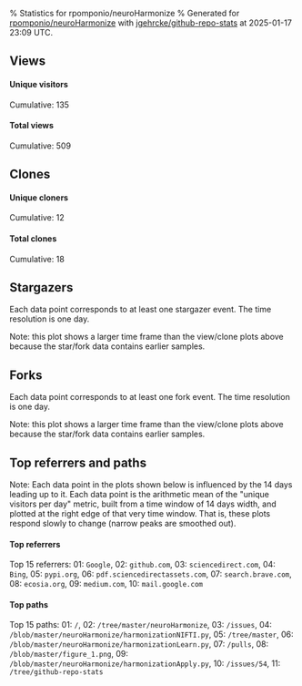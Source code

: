% Statistics for rpomponio/neuroHarmonize
% Generated for [rpomponio/neuroHarmonize](https://github.com/rpomponio/neuroHarmonize) with [jgehrcke/github-repo-stats](https://github.com/jgehrcke/github-repo-stats) at 2025-01-17 23:09 UTC.


## Views

#### Unique visitors
<div id="chart_views_unique" class="full-width-chart"></div>

Cumulative: 135

#### Total views
<div id="chart_views_total" class="full-width-chart"></div>

Cumulative: 509

<div class="pagebreak-for-print"> </div>

## Clones

#### Unique cloners
<div id="chart_clones_unique" class="full-width-chart"></div>

Cumulative: 12

#### Total clones
<div id="chart_clones_total" class="full-width-chart"></div>

Cumulative: 18



<div class="pagebreak-for-print"> </div>



## Stargazers

Each data point corresponds to at least one stargazer event.
The time resolution is one day.

<div id="chart_stargazers" class="full-width-chart"></div>


Note: this plot shows a larger time frame than the view/clone plots above because the star/fork data contains earlier samples.



## Forks

Each data point corresponds to at least one fork event.
The time resolution is one day.

<div id="chart_forks" class="full-width-chart"></div>


Note: this plot shows a larger time frame than the view/clone plots above because the star/fork data contains earlier samples.



<div class="pagebreak-for-print"> </div>



## Top referrers and paths


Note: Each data point in the plots shown below is influenced by the 14 days
leading up to it. Each data point is the arithmetic mean of the "unique
visitors per day" metric, built from a time window of 14 days width, and
plotted at the right edge of that very time window. That is, these plots
respond slowly to change (narrow peaks are smoothed out).




#### Top referrers


<div id="chart_referrers_top_n_alltime" class="full-width-chart"></div>

Top 15 referrers: 01: `Google`, 02: `github.com`, 03: `sciencedirect.com`, 04: `Bing`, 05: `pypi.org`, 06: `pdf.sciencedirectassets.com`, 07: `search.brave.com`, 08: `ecosia.org`, 09: `medium.com`, 10: `mail.google.com`





#### Top paths


<div id="chart_paths_top_n_alltime" class="full-width-chart"></div>

Top 15 paths: 01: `/`, 02: `/tree/master/neuroHarmonize`, 03: `/issues`, 04: `/blob/master/neuroHarmonize/harmonizationNIFTI.py`, 05: `/tree/master`, 06: `/blob/master/neuroHarmonize/harmonizationLearn.py`, 07: `/pulls`, 08: `/blob/master/figure_1.png`, 09: `/blob/master/neuroHarmonize/harmonizationApply.py`, 10: `/issues/54`, 11: `/tree/github-repo-stats`


<script type="text/javascript">
    vegaEmbed('#chart_views_unique', {"$schema": "https://vega.github.io/schema/vega-lite/v4.17.0.json", "config": {"arc": {"fill": "#1b1e23"}, "area": {"fill": "#1b1e23"}, "axisBottom": {"domainColor": "#a9b4c4", "gridColor": "#a9b4c4", "labelColor": "#1b1e23", "labelFont": "relative-mono-11-pitch-pro, Menlo, monospace", "tickColor": "#a9b4c4", "titleColor": "#1b1e23", "titleFont": "relative-mono-11-pitch-pro, Menlo, monospace"}, "axisLeft": {"domainColor": "#a9b4c4", "gridColor": "#a9b4c4", "labelColor": "#1b1e23", "labelFont": "relative-mono-11-pitch-pro, Menlo, monospace", "tickColor": "#a9b4c4", "titleColor": "#1b1e23", "titleFont": "relative-mono-11-pitch-pro, Menlo, monospace"}, "axisX": {"grid": false}, "axisY": {"grid": false, "labelBound": true}, "background": "#FFFFFF", "group": {"fill": "#FFFFFF"}, "header": {"fontWeight": 400, "labelFont": "relative-mono-11-pitch-pro, Menlo, monospace", "titleFont": "relative-mono-11-pitch-pro, Menlo, monospace"}, "legend": {"labelFont": "relative-mono-11-pitch-pro, Menlo, monospace", "symbolSize": 200, "symbolType": "circle", "titleFont": "relative-mono-11-pitch-pro, Menlo, monospace"}, "line": {"color": "#1b1e23", "stroke": "#1b1e23"}, "path": {"stroke": "#1b1e23"}, "point": {"color": "#1b1e23", "cursor": "pointer", "filled": true, "size": 20}, "range": {"category": ["#85a2f7", "#ea9755", "#7eb36a", "#f07071", "#bc85d9", "#e587b6", "#a9b4c4", "#d4c05e", "#64b9c4"]}, "style": {"bar": {"fill": "#1b1e23"}, "text": {"font": "relative-mono-11-pitch-pro, Menlo, monospace", "fontWeight": 400}}, "symbol": {"shape": "circle"}, "title": {"anchor": "start", "font": "relative-mono-11-pitch-pro, Menlo, monospace", "fontWeight": 400}, "trail": {"color": "#1b1e23", "stroke": "#1b1e23"}, "view": {"stroke": null}}, "data": {"name": "data-ce6813fad6d9010dffde542a67e115c7"}, "datasets": {"data-ce6813fad6d9010dffde542a67e115c7": [{"time": "2025-01-02T00:00:00+00:00", "views_total": 1, "views_unique": 1}, {"time": "2025-01-03T00:00:00+00:00", "views_total": 19, "views_unique": 8}, {"time": "2025-01-04T00:00:00+00:00", "views_total": 20, "views_unique": 9}, {"time": "2025-01-05T00:00:00+00:00", "views_total": 7, "views_unique": 5}, {"time": "2025-01-06T00:00:00+00:00", "views_total": 81, "views_unique": 11}, {"time": "2025-01-07T00:00:00+00:00", "views_total": 58, "views_unique": 7}, {"time": "2025-01-08T00:00:00+00:00", "views_total": 12, "views_unique": 9}, {"time": "2025-01-09T00:00:00+00:00", "views_total": 22, "views_unique": 6}, {"time": "2025-01-10T00:00:00+00:00", "views_total": 22, "views_unique": 14}, {"time": "2025-01-11T00:00:00+00:00", "views_total": 36, "views_unique": 3}, {"time": "2025-01-12T00:00:00+00:00", "views_total": 2, "views_unique": 2}, {"time": "2025-01-13T00:00:00+00:00", "views_total": 76, "views_unique": 16}, {"time": "2025-01-14T00:00:00+00:00", "views_total": 29, "views_unique": 10}, {"time": "2025-01-15T00:00:00+00:00", "views_total": 27, "views_unique": 13}, {"time": "2025-01-16T00:00:00+00:00", "views_total": 79, "views_unique": 12}, {"time": "2025-01-17T00:00:00+00:00", "views_total": 18, "views_unique": 9}]}, "encoding": {"tooltip": [{"field": "views_unique", "format": ".1f", "title": "views (u)", "type": "quantitative"}, {"field": "time", "format": "%B %e, %Y", "title": "date", "type": "temporal"}], "x": {"axis": {"labelAngle": 25}, "field": "time", "scale": {"domain": ["2025-01-02", "2025-01-17"]}, "timeUnit": "yearmonthdate", "title": "date", "type": "temporal"}, "y": {"axis": {}, "field": "views_unique", "scale": {"domain": [0, 17.6], "type": "linear", "zero": true}, "title": "unique views per day", "type": "quantitative"}}, "height": 200, "mark": {"point": true, "type": "line"}, "padding": 10, "width": "container"}, {"actions": false, "renderer": "svg"}).catch(console.error);
vegaEmbed('#chart_views_total', {"$schema": "https://vega.github.io/schema/vega-lite/v4.17.0.json", "config": {"arc": {"fill": "#1b1e23"}, "area": {"fill": "#1b1e23"}, "axisBottom": {"domainColor": "#a9b4c4", "gridColor": "#a9b4c4", "labelColor": "#1b1e23", "labelFont": "relative-mono-11-pitch-pro, Menlo, monospace", "tickColor": "#a9b4c4", "titleColor": "#1b1e23", "titleFont": "relative-mono-11-pitch-pro, Menlo, monospace"}, "axisLeft": {"domainColor": "#a9b4c4", "gridColor": "#a9b4c4", "labelColor": "#1b1e23", "labelFont": "relative-mono-11-pitch-pro, Menlo, monospace", "tickColor": "#a9b4c4", "titleColor": "#1b1e23", "titleFont": "relative-mono-11-pitch-pro, Menlo, monospace"}, "axisX": {"grid": false}, "axisY": {"grid": false, "labelBound": true}, "background": "#FFFFFF", "group": {"fill": "#FFFFFF"}, "header": {"fontWeight": 400, "labelFont": "relative-mono-11-pitch-pro, Menlo, monospace", "titleFont": "relative-mono-11-pitch-pro, Menlo, monospace"}, "legend": {"labelFont": "relative-mono-11-pitch-pro, Menlo, monospace", "symbolSize": 200, "symbolType": "circle", "titleFont": "relative-mono-11-pitch-pro, Menlo, monospace"}, "line": {"color": "#1b1e23", "stroke": "#1b1e23"}, "path": {"stroke": "#1b1e23"}, "point": {"color": "#1b1e23", "cursor": "pointer", "filled": true, "size": 20}, "range": {"category": ["#85a2f7", "#ea9755", "#7eb36a", "#f07071", "#bc85d9", "#e587b6", "#a9b4c4", "#d4c05e", "#64b9c4"]}, "style": {"bar": {"fill": "#1b1e23"}, "text": {"font": "relative-mono-11-pitch-pro, Menlo, monospace", "fontWeight": 400}}, "symbol": {"shape": "circle"}, "title": {"anchor": "start", "font": "relative-mono-11-pitch-pro, Menlo, monospace", "fontWeight": 400}, "trail": {"color": "#1b1e23", "stroke": "#1b1e23"}, "view": {"stroke": null}}, "data": {"name": "data-ce6813fad6d9010dffde542a67e115c7"}, "datasets": {"data-ce6813fad6d9010dffde542a67e115c7": [{"time": "2025-01-02T00:00:00+00:00", "views_total": 1, "views_unique": 1}, {"time": "2025-01-03T00:00:00+00:00", "views_total": 19, "views_unique": 8}, {"time": "2025-01-04T00:00:00+00:00", "views_total": 20, "views_unique": 9}, {"time": "2025-01-05T00:00:00+00:00", "views_total": 7, "views_unique": 5}, {"time": "2025-01-06T00:00:00+00:00", "views_total": 81, "views_unique": 11}, {"time": "2025-01-07T00:00:00+00:00", "views_total": 58, "views_unique": 7}, {"time": "2025-01-08T00:00:00+00:00", "views_total": 12, "views_unique": 9}, {"time": "2025-01-09T00:00:00+00:00", "views_total": 22, "views_unique": 6}, {"time": "2025-01-10T00:00:00+00:00", "views_total": 22, "views_unique": 14}, {"time": "2025-01-11T00:00:00+00:00", "views_total": 36, "views_unique": 3}, {"time": "2025-01-12T00:00:00+00:00", "views_total": 2, "views_unique": 2}, {"time": "2025-01-13T00:00:00+00:00", "views_total": 76, "views_unique": 16}, {"time": "2025-01-14T00:00:00+00:00", "views_total": 29, "views_unique": 10}, {"time": "2025-01-15T00:00:00+00:00", "views_total": 27, "views_unique": 13}, {"time": "2025-01-16T00:00:00+00:00", "views_total": 79, "views_unique": 12}, {"time": "2025-01-17T00:00:00+00:00", "views_total": 18, "views_unique": 9}]}, "encoding": {"tooltip": [{"field": "views_total", "format": ".1f", "title": "views (t)", "type": "quantitative"}, {"field": "time", "format": "%B %e, %Y", "title": "date", "type": "temporal"}], "x": {"axis": {"labelAngle": 25}, "field": "time", "scale": {"domain": ["2025-01-02", "2025-01-17"]}, "timeUnit": "yearmonthdate", "title": "date", "type": "temporal"}, "y": {"axis": {}, "field": "views_total", "scale": {"domain": [0, 89.10000000000001], "type": "linear", "zero": true}, "title": "total views per day", "type": "quantitative"}}, "height": 200, "mark": {"point": true, "type": "line"}, "padding": 10, "width": "container"}, {"actions": false, "renderer": "svg"}).catch(console.error);
vegaEmbed('#chart_clones_unique', {"$schema": "https://vega.github.io/schema/vega-lite/v4.17.0.json", "config": {"arc": {"fill": "#1b1e23"}, "area": {"fill": "#1b1e23"}, "axisBottom": {"domainColor": "#a9b4c4", "gridColor": "#a9b4c4", "labelColor": "#1b1e23", "labelFont": "relative-mono-11-pitch-pro, Menlo, monospace", "tickColor": "#a9b4c4", "titleColor": "#1b1e23", "titleFont": "relative-mono-11-pitch-pro, Menlo, monospace"}, "axisLeft": {"domainColor": "#a9b4c4", "gridColor": "#a9b4c4", "labelColor": "#1b1e23", "labelFont": "relative-mono-11-pitch-pro, Menlo, monospace", "tickColor": "#a9b4c4", "titleColor": "#1b1e23", "titleFont": "relative-mono-11-pitch-pro, Menlo, monospace"}, "axisX": {"grid": false}, "axisY": {"grid": false, "labelBound": true}, "background": "#FFFFFF", "group": {"fill": "#FFFFFF"}, "header": {"fontWeight": 400, "labelFont": "relative-mono-11-pitch-pro, Menlo, monospace", "titleFont": "relative-mono-11-pitch-pro, Menlo, monospace"}, "legend": {"labelFont": "relative-mono-11-pitch-pro, Menlo, monospace", "symbolSize": 200, "symbolType": "circle", "titleFont": "relative-mono-11-pitch-pro, Menlo, monospace"}, "line": {"color": "#1b1e23", "stroke": "#1b1e23"}, "path": {"stroke": "#1b1e23"}, "point": {"color": "#1b1e23", "cursor": "pointer", "filled": true, "size": 20}, "range": {"category": ["#85a2f7", "#ea9755", "#7eb36a", "#f07071", "#bc85d9", "#e587b6", "#a9b4c4", "#d4c05e", "#64b9c4"]}, "style": {"bar": {"fill": "#1b1e23"}, "text": {"font": "relative-mono-11-pitch-pro, Menlo, monospace", "fontWeight": 400}}, "symbol": {"shape": "circle"}, "title": {"anchor": "start", "font": "relative-mono-11-pitch-pro, Menlo, monospace", "fontWeight": 400}, "trail": {"color": "#1b1e23", "stroke": "#1b1e23"}, "view": {"stroke": null}}, "data": {"name": "data-11a5ff9e1a7ab26508fcc79b6ff285f7"}, "datasets": {"data-11a5ff9e1a7ab26508fcc79b6ff285f7": [{"clones_total": 0, "clones_unique": 0, "time": "2025-01-02T00:00:00+00:00"}, {"clones_total": 0, "clones_unique": 0, "time": "2025-01-03T00:00:00+00:00"}, {"clones_total": 0, "clones_unique": 0, "time": "2025-01-04T00:00:00+00:00"}, {"clones_total": 0, "clones_unique": 0, "time": "2025-01-05T00:00:00+00:00"}, {"clones_total": 1, "clones_unique": 1, "time": "2025-01-06T00:00:00+00:00"}, {"clones_total": 1, "clones_unique": 1, "time": "2025-01-07T00:00:00+00:00"}, {"clones_total": 0, "clones_unique": 0, "time": "2025-01-08T00:00:00+00:00"}, {"clones_total": 5, "clones_unique": 1, "time": "2025-01-09T00:00:00+00:00"}, {"clones_total": 1, "clones_unique": 1, "time": "2025-01-10T00:00:00+00:00"}, {"clones_total": 1, "clones_unique": 1, "time": "2025-01-11T00:00:00+00:00"}, {"clones_total": 0, "clones_unique": 0, "time": "2025-01-12T00:00:00+00:00"}, {"clones_total": 1, "clones_unique": 1, "time": "2025-01-13T00:00:00+00:00"}, {"clones_total": 1, "clones_unique": 1, "time": "2025-01-14T00:00:00+00:00"}, {"clones_total": 2, "clones_unique": 1, "time": "2025-01-15T00:00:00+00:00"}, {"clones_total": 5, "clones_unique": 4, "time": "2025-01-16T00:00:00+00:00"}, {"clones_total": 0, "clones_unique": 0, "time": "2025-01-17T00:00:00+00:00"}]}, "encoding": {"tooltip": [{"field": "clones_unique", "format": ".1f", "title": "clones (u)", "type": "quantitative"}, {"field": "time", "format": "%B %e, %Y", "title": "date", "type": "temporal"}], "x": {"axis": {"labelAngle": 25}, "field": "time", "scale": {"domain": ["2025-01-02", "2025-01-17"]}, "timeUnit": "yearmonthdate", "title": "date", "type": "temporal"}, "y": {"axis": {}, "field": "clones_unique", "scale": {"domain": [0, 4.4], "type": "linear", "zero": true}, "title": "unique clones per day", "type": "quantitative"}}, "height": 200, "mark": {"point": true, "type": "line"}, "padding": 10, "width": "container"}, {"actions": false, "renderer": "svg"}).catch(console.error);
vegaEmbed('#chart_clones_total', {"$schema": "https://vega.github.io/schema/vega-lite/v4.17.0.json", "config": {"arc": {"fill": "#1b1e23"}, "area": {"fill": "#1b1e23"}, "axisBottom": {"domainColor": "#a9b4c4", "gridColor": "#a9b4c4", "labelColor": "#1b1e23", "labelFont": "relative-mono-11-pitch-pro, Menlo, monospace", "tickColor": "#a9b4c4", "titleColor": "#1b1e23", "titleFont": "relative-mono-11-pitch-pro, Menlo, monospace"}, "axisLeft": {"domainColor": "#a9b4c4", "gridColor": "#a9b4c4", "labelColor": "#1b1e23", "labelFont": "relative-mono-11-pitch-pro, Menlo, monospace", "tickColor": "#a9b4c4", "titleColor": "#1b1e23", "titleFont": "relative-mono-11-pitch-pro, Menlo, monospace"}, "axisX": {"grid": false}, "axisY": {"grid": false, "labelBound": true}, "background": "#FFFFFF", "group": {"fill": "#FFFFFF"}, "header": {"fontWeight": 400, "labelFont": "relative-mono-11-pitch-pro, Menlo, monospace", "titleFont": "relative-mono-11-pitch-pro, Menlo, monospace"}, "legend": {"labelFont": "relative-mono-11-pitch-pro, Menlo, monospace", "symbolSize": 200, "symbolType": "circle", "titleFont": "relative-mono-11-pitch-pro, Menlo, monospace"}, "line": {"color": "#1b1e23", "stroke": "#1b1e23"}, "path": {"stroke": "#1b1e23"}, "point": {"color": "#1b1e23", "cursor": "pointer", "filled": true, "size": 20}, "range": {"category": ["#85a2f7", "#ea9755", "#7eb36a", "#f07071", "#bc85d9", "#e587b6", "#a9b4c4", "#d4c05e", "#64b9c4"]}, "style": {"bar": {"fill": "#1b1e23"}, "text": {"font": "relative-mono-11-pitch-pro, Menlo, monospace", "fontWeight": 400}}, "symbol": {"shape": "circle"}, "title": {"anchor": "start", "font": "relative-mono-11-pitch-pro, Menlo, monospace", "fontWeight": 400}, "trail": {"color": "#1b1e23", "stroke": "#1b1e23"}, "view": {"stroke": null}}, "data": {"name": "data-11a5ff9e1a7ab26508fcc79b6ff285f7"}, "datasets": {"data-11a5ff9e1a7ab26508fcc79b6ff285f7": [{"clones_total": 0, "clones_unique": 0, "time": "2025-01-02T00:00:00+00:00"}, {"clones_total": 0, "clones_unique": 0, "time": "2025-01-03T00:00:00+00:00"}, {"clones_total": 0, "clones_unique": 0, "time": "2025-01-04T00:00:00+00:00"}, {"clones_total": 0, "clones_unique": 0, "time": "2025-01-05T00:00:00+00:00"}, {"clones_total": 1, "clones_unique": 1, "time": "2025-01-06T00:00:00+00:00"}, {"clones_total": 1, "clones_unique": 1, "time": "2025-01-07T00:00:00+00:00"}, {"clones_total": 0, "clones_unique": 0, "time": "2025-01-08T00:00:00+00:00"}, {"clones_total": 5, "clones_unique": 1, "time": "2025-01-09T00:00:00+00:00"}, {"clones_total": 1, "clones_unique": 1, "time": "2025-01-10T00:00:00+00:00"}, {"clones_total": 1, "clones_unique": 1, "time": "2025-01-11T00:00:00+00:00"}, {"clones_total": 0, "clones_unique": 0, "time": "2025-01-12T00:00:00+00:00"}, {"clones_total": 1, "clones_unique": 1, "time": "2025-01-13T00:00:00+00:00"}, {"clones_total": 1, "clones_unique": 1, "time": "2025-01-14T00:00:00+00:00"}, {"clones_total": 2, "clones_unique": 1, "time": "2025-01-15T00:00:00+00:00"}, {"clones_total": 5, "clones_unique": 4, "time": "2025-01-16T00:00:00+00:00"}, {"clones_total": 0, "clones_unique": 0, "time": "2025-01-17T00:00:00+00:00"}]}, "encoding": {"tooltip": [{"field": "clones_total", "format": ".1f", "title": "clones (t)", "type": "quantitative"}, {"field": "time", "format": "%B %e, %Y", "title": "date", "type": "temporal"}], "x": {"axis": {"labelAngle": 25}, "field": "time", "scale": {"domain": ["2025-01-02", "2025-01-17"]}, "timeUnit": "yearmonthdate", "title": "date", "type": "temporal"}, "y": {"axis": {}, "field": "clones_total", "scale": {"domain": [0, 5.5], "type": "linear", "zero": true}, "title": "total clones per day", "type": "quantitative"}}, "height": 200, "mark": {"point": true, "type": "line"}, "padding": 10, "width": "container"}, {"actions": false, "renderer": "svg"}).catch(console.error);
vegaEmbed('#chart_stargazers', {"$schema": "https://vega.github.io/schema/vega-lite/v4.17.0.json", "config": {"arc": {"fill": "#1b1e23"}, "area": {"fill": "#1b1e23"}, "axisBottom": {"domainColor": "#a9b4c4", "gridColor": "#a9b4c4", "labelColor": "#1b1e23", "labelFont": "relative-mono-11-pitch-pro, Menlo, monospace", "tickColor": "#a9b4c4", "titleColor": "#1b1e23", "titleFont": "relative-mono-11-pitch-pro, Menlo, monospace"}, "axisLeft": {"domainColor": "#a9b4c4", "gridColor": "#a9b4c4", "labelColor": "#1b1e23", "labelFont": "relative-mono-11-pitch-pro, Menlo, monospace", "tickColor": "#a9b4c4", "titleColor": "#1b1e23", "titleFont": "relative-mono-11-pitch-pro, Menlo, monospace"}, "axisX": {"grid": false}, "axisY": {"grid": false}, "background": "#FFFFFF", "group": {"fill": "#FFFFFF"}, "header": {"fontWeight": 400, "labelFont": "relative-mono-11-pitch-pro, Menlo, monospace", "titleFont": "relative-mono-11-pitch-pro, Menlo, monospace"}, "legend": {"labelFont": "relative-mono-11-pitch-pro, Menlo, monospace", "symbolSize": 200, "symbolType": "circle", "titleFont": "relative-mono-11-pitch-pro, Menlo, monospace"}, "line": {"color": "#1b1e23", "stroke": "#1b1e23"}, "path": {"stroke": "#1b1e23"}, "point": {"color": "#1b1e23", "cursor": "pointer", "filled": true, "size": 50}, "range": {"category": ["#85a2f7", "#ea9755", "#7eb36a", "#f07071", "#bc85d9", "#e587b6", "#a9b4c4", "#d4c05e", "#64b9c4"]}, "style": {"bar": {"fill": "#1b1e23"}, "text": {"font": "relative-mono-11-pitch-pro, Menlo, monospace", "fontWeight": 400}}, "symbol": {"shape": "circle"}, "title": {"anchor": "start", "font": "relative-mono-11-pitch-pro, Menlo, monospace", "fontWeight": 400}, "trail": {"color": "#1b1e23", "stroke": "#1b1e23"}, "view": {"stroke": null}}, "data": {"name": "data-5e402dbc11fc5611504cf3e74318eaae"}, "datasets": {"data-5e402dbc11fc5611504cf3e74318eaae": [{"stars_cumulative": 1.0, "time": "2019-12-10T00:00:00+00:00"}, {"stars_cumulative": 2.0, "time": "2019-12-28T07:00:00+00:00"}, {"stars_cumulative": 4.0, "time": "2020-02-21T04:00:00+00:00"}, {"stars_cumulative": 6.0, "time": "2020-03-10T11:00:00+00:00"}, {"stars_cumulative": 8.0, "time": "2020-03-28T18:00:00+00:00"}, {"stars_cumulative": 11.0, "time": "2020-04-16T01:00:00+00:00"}, {"stars_cumulative": 12.0, "time": "2020-05-04T08:00:00+00:00"}, {"stars_cumulative": 13.0, "time": "2021-01-15T10:00:00+00:00"}, {"stars_cumulative": 14.0, "time": "2021-02-21T00:00:00+00:00"}, {"stars_cumulative": 15.0, "time": "2021-03-29T14:00:00+00:00"}, {"stars_cumulative": 16.0, "time": "2021-06-10T18:00:00+00:00"}, {"stars_cumulative": 17.0, "time": "2021-08-04T15:00:00+00:00"}, {"stars_cumulative": 18.0, "time": "2021-08-22T22:00:00+00:00"}, {"stars_cumulative": 22.0, "time": "2021-09-28T12:00:00+00:00"}, {"stars_cumulative": 24.0, "time": "2021-12-28T23:00:00+00:00"}, {"stars_cumulative": 26.0, "time": "2022-02-03T13:00:00+00:00"}, {"stars_cumulative": 27.0, "time": "2022-05-06T00:00:00+00:00"}, {"stars_cumulative": 28.0, "time": "2022-06-29T21:00:00+00:00"}, {"stars_cumulative": 31.0, "time": "2022-07-18T04:00:00+00:00"}, {"stars_cumulative": 33.0, "time": "2022-08-05T11:00:00+00:00"}, {"stars_cumulative": 34.0, "time": "2022-11-04T22:00:00+00:00"}, {"stars_cumulative": 35.0, "time": "2022-11-23T05:00:00+00:00"}, {"stars_cumulative": 36.0, "time": "2022-12-11T12:00:00+00:00"}, {"stars_cumulative": 37.0, "time": "2022-12-29T19:00:00+00:00"}, {"stars_cumulative": 39.0, "time": "2023-01-17T02:00:00+00:00"}, {"stars_cumulative": 41.0, "time": "2023-02-04T09:00:00+00:00"}, {"stars_cumulative": 42.0, "time": "2023-02-22T16:00:00+00:00"}, {"stars_cumulative": 44.0, "time": "2023-03-31T06:00:00+00:00"}, {"stars_cumulative": 45.0, "time": "2023-04-18T13:00:00+00:00"}, {"stars_cumulative": 49.0, "time": "2023-05-06T20:00:00+00:00"}, {"stars_cumulative": 51.0, "time": "2023-07-19T00:00:00+00:00"}, {"stars_cumulative": 55.0, "time": "2023-09-11T21:00:00+00:00"}, {"stars_cumulative": 57.0, "time": "2023-10-18T11:00:00+00:00"}, {"stars_cumulative": 59.0, "time": "2023-11-05T18:00:00+00:00"}, {"stars_cumulative": 62.0, "time": "2023-11-24T01:00:00+00:00"}, {"stars_cumulative": 63.0, "time": "2023-12-12T08:00:00+00:00"}, {"stars_cumulative": 66.0, "time": "2023-12-30T15:00:00+00:00"}, {"stars_cumulative": 67.0, "time": "2024-01-17T22:00:00+00:00"}, {"stars_cumulative": 70.0, "time": "2024-02-23T12:00:00+00:00"}, {"stars_cumulative": 71.0, "time": "2024-04-18T09:00:00+00:00"}, {"stars_cumulative": 75.0, "time": "2024-05-06T16:00:00+00:00"}, {"stars_cumulative": 77.0, "time": "2024-05-24T23:00:00+00:00"}, {"stars_cumulative": 78.0, "time": "2024-07-18T20:00:00+00:00"}, {"stars_cumulative": 79.0, "time": "2024-08-24T10:00:00+00:00"}, {"stars_cumulative": 80.0, "time": "2024-09-11T17:00:00+00:00"}, {"stars_cumulative": 82.0, "time": "2024-09-30T00:00:00+00:00"}, {"stars_cumulative": 83.0, "time": "2024-10-18T07:00:00+00:00"}, {"stars_cumulative": 84.0, "time": "2024-11-23T21:00:00+00:00"}, {"stars_cumulative": 85.0, "time": "2024-12-12T04:00:00+00:00"}]}, "encoding": {"tooltip": [{"field": "stars_cumulative", "format": "d", "title": "stars", "type": "quantitative"}, {"field": "time", "format": "%B %e, %Y", "title": "date", "type": "temporal"}], "x": {"axis": {"labelAngle": 25}, "field": "time", "scale": {"domain": ["2019-12-10", "2025-01-17"]}, "timeUnit": "yearmonthdate", "title": "date", "type": "temporal"}, "y": {"field": "stars_cumulative", "scale": {"domain": [0, 93.50000000000001], "zero": true}, "title": "stargazer count (cumulative)", "type": "quantitative"}}, "height": 300, "mark": {"point": true, "type": "line"}, "padding": 10, "width": "container"}, {"actions": false, "renderer": "svg"}).catch(console.error);
vegaEmbed('#chart_forks', {"$schema": "https://vega.github.io/schema/vega-lite/v4.17.0.json", "config": {"arc": {"fill": "#1b1e23"}, "area": {"fill": "#1b1e23"}, "axisBottom": {"domainColor": "#a9b4c4", "gridColor": "#a9b4c4", "labelColor": "#1b1e23", "labelFont": "relative-mono-11-pitch-pro, Menlo, monospace", "tickColor": "#a9b4c4", "titleColor": "#1b1e23", "titleFont": "relative-mono-11-pitch-pro, Menlo, monospace"}, "axisLeft": {"domainColor": "#a9b4c4", "gridColor": "#a9b4c4", "labelColor": "#1b1e23", "labelFont": "relative-mono-11-pitch-pro, Menlo, monospace", "tickColor": "#a9b4c4", "titleColor": "#1b1e23", "titleFont": "relative-mono-11-pitch-pro, Menlo, monospace"}, "axisX": {"grid": false}, "axisY": {"grid": false}, "background": "#FFFFFF", "group": {"fill": "#FFFFFF"}, "header": {"fontWeight": 400, "labelFont": "relative-mono-11-pitch-pro, Menlo, monospace", "titleFont": "relative-mono-11-pitch-pro, Menlo, monospace"}, "legend": {"labelFont": "relative-mono-11-pitch-pro, Menlo, monospace", "symbolSize": 200, "symbolType": "circle", "titleFont": "relative-mono-11-pitch-pro, Menlo, monospace"}, "line": {"color": "#1b1e23", "stroke": "#1b1e23"}, "path": {"stroke": "#1b1e23"}, "point": {"color": "#1b1e23", "cursor": "pointer", "filled": true, "size": 50}, "range": {"category": ["#85a2f7", "#ea9755", "#7eb36a", "#f07071", "#bc85d9", "#e587b6", "#a9b4c4", "#d4c05e", "#64b9c4"]}, "style": {"bar": {"fill": "#1b1e23"}, "text": {"font": "relative-mono-11-pitch-pro, Menlo, monospace", "fontWeight": 400}}, "symbol": {"shape": "circle"}, "title": {"anchor": "start", "font": "relative-mono-11-pitch-pro, Menlo, monospace", "fontWeight": 400}, "trail": {"color": "#1b1e23", "stroke": "#1b1e23"}, "view": {"stroke": null}}, "data": {"name": "data-d272a19031f4b5f2df6144c1872af8d5"}, "datasets": {"data-d272a19031f4b5f2df6144c1872af8d5": [{"forks_cumulative": 1, "time": "2020-01-21T09:57:47+00:00"}, {"forks_cumulative": 2, "time": "2020-02-27T10:25:24+00:00"}, {"forks_cumulative": 3, "time": "2020-04-08T07:47:33+00:00"}, {"forks_cumulative": 4, "time": "2020-05-18T05:58:30+00:00"}, {"forks_cumulative": 5, "time": "2020-08-04T16:36:40+00:00"}, {"forks_cumulative": 6, "time": "2021-02-01T20:02:33+00:00"}, {"forks_cumulative": 7, "time": "2021-02-06T00:14:03+00:00"}, {"forks_cumulative": 8, "time": "2021-02-17T09:51:44+00:00"}, {"forks_cumulative": 9, "time": "2021-03-24T08:17:28+00:00"}, {"forks_cumulative": 10, "time": "2021-04-05T18:14:45+00:00"}, {"forks_cumulative": 11, "time": "2021-06-14T14:33:53+00:00"}, {"forks_cumulative": 12, "time": "2021-09-21T01:37:40+00:00"}, {"forks_cumulative": 13, "time": "2021-09-28T12:41:46+00:00"}, {"forks_cumulative": 14, "time": "2022-03-16T00:49:15+00:00"}, {"forks_cumulative": 15, "time": "2022-06-26T17:38:08+00:00"}, {"forks_cumulative": 16, "time": "2022-06-27T14:58:16+00:00"}, {"forks_cumulative": 17, "time": "2022-07-01T11:20:44+00:00"}, {"forks_cumulative": 18, "time": "2022-07-12T10:19:28+00:00"}, {"forks_cumulative": 19, "time": "2023-02-25T21:59:11+00:00"}, {"forks_cumulative": 20, "time": "2023-02-25T22:10:36+00:00"}, {"forks_cumulative": 21, "time": "2023-03-31T04:21:35+00:00"}, {"forks_cumulative": 22, "time": "2023-08-09T21:27:10+00:00"}, {"forks_cumulative": 23, "time": "2024-01-25T20:05:37+00:00"}, {"forks_cumulative": 24, "time": "2024-02-24T03:45:25+00:00"}, {"forks_cumulative": 25, "time": "2024-05-20T17:55:41+00:00"}, {"forks_cumulative": 26, "time": "2024-07-03T07:22:12+00:00"}, {"forks_cumulative": 27, "time": "2024-08-30T10:39:11+00:00"}, {"forks_cumulative": 28, "time": "2024-11-26T14:33:03+00:00"}]}, "encoding": {"tooltip": [{"field": "forks_cumulative", "format": "d", "title": "forks", "type": "quantitative"}, {"field": "time", "format": "%B %e, %Y", "title": "date", "type": "temporal"}], "x": {"axis": {"labelAngle": 25}, "field": "time", "scale": {"domain": ["2019-12-10", "2025-01-17"]}, "timeUnit": "yearmonthdate", "title": "date", "type": "temporal"}, "y": {"field": "forks_cumulative", "scale": {"domain": [0, 30.800000000000004], "zero": true}, "title": "fork count (cumulative)", "type": "quantitative"}}, "height": 300, "mark": {"point": true, "type": "line"}, "padding": 10, "width": "container"}, {"actions": false, "renderer": "svg"}).catch(console.error);
vegaEmbed('#chart_referrers_top_n_alltime', {"$schema": "https://vega.github.io/schema/vega-lite/v4.17.0.json", "config": {"arc": {"fill": "#1b1e23"}, "area": {"fill": "#1b1e23"}, "axisBottom": {"domainColor": "#a9b4c4", "gridColor": "#a9b4c4", "labelColor": "#1b1e23", "labelFont": "relative-mono-11-pitch-pro, Menlo, monospace", "tickColor": "#a9b4c4", "titleColor": "#1b1e23", "titleFont": "relative-mono-11-pitch-pro, Menlo, monospace"}, "axisLeft": {"domainColor": "#a9b4c4", "gridColor": "#a9b4c4", "labelColor": "#1b1e23", "labelFont": "relative-mono-11-pitch-pro, Menlo, monospace", "tickColor": "#a9b4c4", "titleColor": "#1b1e23", "titleFont": "relative-mono-11-pitch-pro, Menlo, monospace"}, "axisX": {"grid": false}, "axisY": {"grid": false}, "background": "#FFFFFF", "group": {"fill": "#FFFFFF"}, "header": {"fontWeight": 400, "labelFont": "relative-mono-11-pitch-pro, Menlo, monospace", "titleFont": "relative-mono-11-pitch-pro, Menlo, monospace"}, "legend": {"labelFont": "relative-mono-11-pitch-pro, Menlo, monospace", "symbolSize": 200, "symbolType": "circle", "titleFont": "relative-mono-11-pitch-pro, Menlo, monospace"}, "line": {"color": "#1b1e23", "stroke": "#1b1e23"}, "path": {"stroke": "#1b1e23"}, "point": {"color": "#1b1e23", "cursor": "pointer", "filled": true, "size": 30}, "range": {"category": ["#85a2f7", "#ea9755", "#7eb36a", "#f07071", "#bc85d9", "#e587b6", "#a9b4c4", "#d4c05e", "#64b9c4"]}, "style": {"bar": {"fill": "#1b1e23"}, "text": {"font": "relative-mono-11-pitch-pro, Menlo, monospace", "fontWeight": 400}}, "symbol": {"shape": "circle"}, "title": {"anchor": "start", "font": "relative-mono-11-pitch-pro, Menlo, monospace", "fontWeight": 400}, "trail": {"color": "#1b1e23", "stroke": "#1b1e23"}, "view": {"stroke": null}}, "data": {"name": "data-9bb2025ccc5999eacb7b5c8bc2a33cbc"}, "datasets": {"data-9bb2025ccc5999eacb7b5c8bc2a33cbc": [{"referrer": "Google", "time": "2025-01-16T00:00:00+00:00", "views_unique": 43, "views_unique_norm": 3.0714285714285716}, {"referrer": "Google", "time": "2025-01-17T00:00:00+00:00", "views_unique": 42, "views_unique_norm": 3.0}, {"referrer": "github.com", "time": "2025-01-16T00:00:00+00:00", "views_unique": 9, "views_unique_norm": 0.6428571428571429}, {"referrer": "github.com", "time": "2025-01-17T00:00:00+00:00", "views_unique": 10, "views_unique_norm": 0.7142857142857143}, {"referrer": "sciencedirect.com", "time": "2025-01-16T00:00:00+00:00", "views_unique": 5, "views_unique_norm": 0.35714285714285715}, {"referrer": "sciencedirect.com", "time": "2025-01-17T00:00:00+00:00", "views_unique": 5, "views_unique_norm": 0.35714285714285715}, {"referrer": "Bing", "time": "2025-01-16T00:00:00+00:00", "views_unique": 3, "views_unique_norm": 0.21428571428571427}, {"referrer": "Bing", "time": "2025-01-17T00:00:00+00:00", "views_unique": 3, "views_unique_norm": 0.21428571428571427}, {"referrer": "pypi.org", "time": "2025-01-16T00:00:00+00:00", "views_unique": 2, "views_unique_norm": 0.14285714285714285}, {"referrer": "pypi.org", "time": "2025-01-17T00:00:00+00:00", "views_unique": 2, "views_unique_norm": 0.14285714285714285}, {"referrer": "pdf.sciencedirectassets.com", "time": "2025-01-16T00:00:00+00:00", "views_unique": 1, "views_unique_norm": 0.07142857142857142}, {"referrer": "pdf.sciencedirectassets.com", "time": "2025-01-17T00:00:00+00:00", "views_unique": 1, "views_unique_norm": 0.07142857142857142}, {"referrer": "search.brave.com", "time": "2025-01-16T00:00:00+00:00", "views_unique": 1, "views_unique_norm": 0.07142857142857142}, {"referrer": "search.brave.com", "time": "2025-01-17T00:00:00+00:00", "views_unique": 1, "views_unique_norm": 0.07142857142857142}]}, "encoding": {"color": {"field": "referrer", "legend": {"direction": "vertical", "orient": "top", "title": "Legend:"}, "sort": {"field": "order"}, "type": "nominal"}, "tooltip": [{"field": "referrer", "type": "nominal"}, {"field": "views_unique_norm", "format": ".2f", "title": "views (14d mean)", "type": "quantitative"}, {"field": "time", "format": "%B %e, %Y", "title": "date", "type": "temporal"}], "x": {"axis": {"labelAngle": 25}, "field": "time", "scale": {"domain": ["2025-01-02", "2025-01-17"]}, "timeUnit": "yearmonthdate", "title": "date", "type": "temporal"}, "y": {"field": "views_unique_norm", "scale": {"domain": [0, 3.378571428571429], "type": "linear", "zero": true}, "title": "unique visitors per day (mean from last 14 days)", "type": "quantitative"}}, "height": 300, "mark": {"point": true, "type": "line"}, "padding": 10, "width": "container"}, {"actions": false, "renderer": "svg"}).catch(console.error);
vegaEmbed('#chart_paths_top_n_alltime', {"$schema": "https://vega.github.io/schema/vega-lite/v4.17.0.json", "config": {"arc": {"fill": "#1b1e23"}, "area": {"fill": "#1b1e23"}, "axisBottom": {"domainColor": "#a9b4c4", "gridColor": "#a9b4c4", "labelColor": "#1b1e23", "labelFont": "relative-mono-11-pitch-pro, Menlo, monospace", "tickColor": "#a9b4c4", "titleColor": "#1b1e23", "titleFont": "relative-mono-11-pitch-pro, Menlo, monospace"}, "axisLeft": {"domainColor": "#a9b4c4", "gridColor": "#a9b4c4", "labelColor": "#1b1e23", "labelFont": "relative-mono-11-pitch-pro, Menlo, monospace", "tickColor": "#a9b4c4", "titleColor": "#1b1e23", "titleFont": "relative-mono-11-pitch-pro, Menlo, monospace"}, "axisX": {"grid": false}, "axisY": {"grid": false}, "background": "#FFFFFF", "group": {"fill": "#FFFFFF"}, "header": {"fontWeight": 400, "labelFont": "relative-mono-11-pitch-pro, Menlo, monospace", "titleFont": "relative-mono-11-pitch-pro, Menlo, monospace"}, "legend": {"labelFont": "relative-mono-11-pitch-pro, Menlo, monospace", "symbolSize": 200, "symbolType": "circle", "titleFont": "relative-mono-11-pitch-pro, Menlo, monospace"}, "line": {"color": "#1b1e23", "stroke": "#1b1e23"}, "path": {"stroke": "#1b1e23"}, "point": {"color": "#1b1e23", "cursor": "pointer", "filled": true, "size": 30}, "range": {"category": ["#85a2f7", "#ea9755", "#7eb36a", "#f07071", "#bc85d9", "#e587b6", "#a9b4c4", "#d4c05e", "#64b9c4"]}, "style": {"bar": {"fill": "#1b1e23"}, "text": {"font": "relative-mono-11-pitch-pro, Menlo, monospace", "fontWeight": 400}}, "symbol": {"shape": "circle"}, "title": {"anchor": "start", "font": "relative-mono-11-pitch-pro, Menlo, monospace", "fontWeight": 400}, "trail": {"color": "#1b1e23", "stroke": "#1b1e23"}, "view": {"stroke": null}}, "data": {"name": "data-5ab2f0e6108613d1682309de5b80bfa1"}, "datasets": {"data-5ab2f0e6108613d1682309de5b80bfa1": [{"path": "/", "time": "2025-01-16T00:00:00+00:00", "views_unique": 77, "views_unique_norm": 5.5}, {"path": "/", "time": "2025-01-17T00:00:00+00:00", "views_unique": 78, "views_unique_norm": 5.571428571428571}, {"path": "/tree/master/neuroHarmonize", "time": "2025-01-16T00:00:00+00:00", "views_unique": 14, "views_unique_norm": 1.0}, {"path": "/tree/master/neuroHarmonize", "time": "2025-01-17T00:00:00+00:00", "views_unique": 15, "views_unique_norm": 1.0714285714285714}, {"path": "/issues", "time": "2025-01-16T00:00:00+00:00", "views_unique": 13, "views_unique_norm": 0.9285714285714286}, {"path": "/issues", "time": "2025-01-17T00:00:00+00:00", "views_unique": 13, "views_unique_norm": 0.9285714285714286}, {"path": "/blob/master/neuroHarmonize/harmonizationNIFTI.py", "time": "2025-01-16T00:00:00+00:00", "views_unique": 8, "views_unique_norm": 0.5714285714285714}, {"path": "/blob/master/neuroHarmonize/harmonizationNIFTI.py", "time": "2025-01-17T00:00:00+00:00", "views_unique": 9, "views_unique_norm": 0.6428571428571429}, {"path": "/tree/master", "time": "2025-01-16T00:00:00+00:00", "views_unique": 5, "views_unique_norm": 0.35714285714285715}, {"path": "/tree/master", "time": "2025-01-17T00:00:00+00:00", "views_unique": 7, "views_unique_norm": 0.5}, {"path": "/blob/master/neuroHarmonize/harmonizationLearn.py", "time": "2025-01-16T00:00:00+00:00", "views_unique": 7, "views_unique_norm": 0.5}, {"path": "/blob/master/neuroHarmonize/harmonizationLearn.py", "time": "2025-01-17T00:00:00+00:00", "views_unique": 7, "views_unique_norm": 0.5}, {"path": "/pulls", "time": "2025-01-16T00:00:00+00:00", "views_unique": 6, "views_unique_norm": 0.42857142857142855}, {"path": "/pulls", "time": "2025-01-17T00:00:00+00:00", "views_unique": 6, "views_unique_norm": 0.42857142857142855}]}, "encoding": {"color": {"field": "path", "legend": {"direction": "vertical", "orient": "top", "title": "Legend:"}, "sort": {"field": "order"}, "type": "nominal"}, "tooltip": [{"field": "path", "type": "nominal"}, {"field": "views_unique_norm", "format": ".2f", "title": "views (14d mean)", "type": "quantitative"}, {"field": "time", "format": "%B %e, %Y", "title": "date", "type": "temporal"}], "x": {"axis": {"labelAngle": 25}, "field": "time", "scale": {"domain": ["2025-01-02", "2025-01-17"]}, "timeUnit": "yearmonthdate", "title": "date", "type": "temporal"}, "y": {"field": "views_unique_norm", "scale": {"domain": [0, 6.128571428571429], "type": "linear", "zero": true}, "title": "unique visitors per day (mean from last 14 days)", "type": "quantitative"}}, "height": 300, "mark": {"point": true, "type": "line"}, "padding": 10, "width": "container"}, {"actions": false, "renderer": "svg"}).catch(console.error);
    </script>